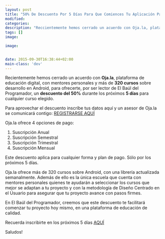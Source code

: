 ```yaml
---
layout: post
title: "50% De Descuento Por 5 Días Para Que Comiences Tu Aplicación Para Android"
modified:
categories:
description: "Reccientemente hemos cerrado un acuerdo con Oja.la, plataforma de educación digital, con mentores personales y más de 320 cursos sobre desarrollo en Android, para ofrecerte, por ser lector de El Baúl del Programador, un descuento del 50% durante los próximos 5 días para cualquier curso elegido."
tags: []
image:

image:

  
date: 2015-09-30T16:38:44+02:00
main-class: 'dev'
---
```

Recientemente hemos cerrado un acuerdo con __Oja.la__, plataforma de educación digital, con mentores personales y más de __320 cursos__ sobre desarrollo en Android, para ofrecerte, por ser lector de El Baúl del Programador, un __descuento del 50%__ durante los próximos __5 días__ para cualquier curso elegido.

<!--ad-->

Para aprovechar el descuento inscríbe tus datos aquí y un asesor de Oja.la se comunicará contigo: [REGISTRARSE AQUÍ](https://oja.la/l/bauldelprogramador?utm_source=Comunidad%3AElBauldelProgramador&utm_medium=Convocatoria&utm_campaign=24%2F09%2F2015)

Oja.la ofrece 4 opciones de pago:

  1. Suscripción Anual
  2. Suscripción Semestral
  3. Suscripción Trimestral
  4. Suscripción Mensual

Este descuento aplica para cualquier forma y plan de pago. Sólo por los próximos 5 días.


Oja.la ofrece más de 320 cursos sobre Android, con una librería actualizada semanalmente. Además de ello es la única escuela que cuenta con mentores personales quienes te ayudarán a seleccionar los cursos que mejor se adaptan a tu proyecto y con la metodología de Diseño Centrado en el Usuario para asegurar que tu proyecto avance con pasos firmes.

En El Baúl del Programador, creemos que este descuento te facilitará comenzar tu proyecto hoy mismo, en una plataforma de educación de calidad.


Recuerda inscribirte en los próximos 5 días [AQUÍ](https://oja.la/l/bauldelprogramador?utm_source=Comunidad%3AElBauldelProgramador&utm_medium=Convocatoria&utm_campaign=24%2F09%2F2015)

Saludos!

